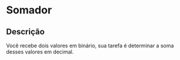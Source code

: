 # Somador

## Descrição

Você recebe dois valores em binário, sua tarefa é determinar a soma desses valores em decimal.

